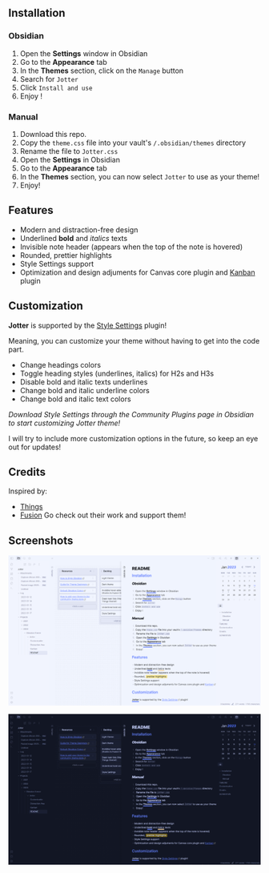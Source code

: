 ## Installation

### Obsidian

1. Open the **Settings** window in Obsidian
2. Go to the **Appearance** tab
3. In the **Themes** section, click on the `Manage` button
4. Search for `Jotter`
5. Click `Install and use`
6. Enjoy ! 

### Manual

1. Download this repo.
2. Copy the `theme.css` file into your vault's `/.obsidian/themes` directory
4.  Rename the file to `Jotter.css` 
5.  Open the **Settings** in Obsidian
6.  Go to the **Appearance** tab
7.  In the **Themes** section, you can now select `Jotter` to use as your theme!
8.  Enjoy!

## Features

- Modern and distraction-free design
- Underlined **bold** and *italics* texts
- Invisible note header (appears when the top of the note is hovered)
- Rounded, prettier highlights
- Style Settings support
- Optimization and design adjuments for Canvas core plugin and [Kanban](https://github.com/mgmeyers/obsidian-kanban) plugin

## Customization

**Jotter** is supported by the [Style Settings](https://github.com/mgmeyers/obsidian-style-settings) plugin!

Meaning, you can customize your theme without having to get into the code part.

- Change headings colors
- Toggle heading styles (underlines, italics) for H2s and H3s
- Disable bold and italic texts underlines
- Change bold and italic underline colors
- Change bold and italic text colors

*Download Style Settings through the Community Plugins page in Obsidian to start customizing Jotter theme!*

I will try to include more customization options in the future, so keep an eye out for updates!

## Credits

Inspired by:
- [Things](https://github.com/colineckert/obsidian-things)
- [Fusion](https://github.com/zamsyt/obsidian-fusion)
Go check out their work and support them!

## Screenshots

![Light Theme](./screenshot1.png)

![Dark Theme](./screenshot2.png)